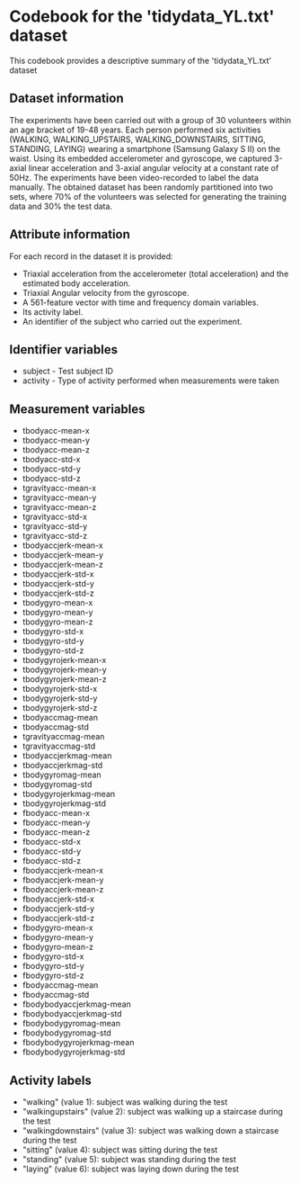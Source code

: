 # Codebook for the 'tidydata_YL.txt' dataset

This codebook provides a descriptive summary of the 'tidydata_YL.txt' dataset

## Dataset information
The experiments have been carried out with a group of 30 volunteers within an age bracket of 19-48 years. Each person performed six activities (WALKING, WALKING_UPSTAIRS, WALKING_DOWNSTAIRS, SITTING, STANDING, LAYING) wearing a smartphone (Samsung Galaxy S II) on the waist. Using its embedded accelerometer and gyroscope, we captured 3-axial linear acceleration and 3-axial angular velocity at a constant rate of 50Hz. The experiments have been video-recorded to label the data manually. The obtained dataset has been randomly partitioned into two sets, where 70% of the volunteers was selected for generating the training data and 30% the test data. 

## Attribute information
For each record in the dataset it is provided: 
* Triaxial acceleration from the accelerometer (total acceleration) and the estimated body acceleration. 
* Triaxial Angular velocity from the gyroscope. 
* A 561-feature vector with time and frequency domain variables. 
* Its activity label. 
* An identifier of the subject who carried out the experiment.


## Identifier variables
* subject - Test subject ID
* activity - Type of activity performed when measurements were taken

## Measurement variables
* tbodyacc-mean-x
* tbodyacc-mean-y
* tbodyacc-mean-z
* tbodyacc-std-x
* tbodyacc-std-y
* tbodyacc-std-z
* tgravityacc-mean-x
* tgravityacc-mean-y
* tgravityacc-mean-z
* tgravityacc-std-x
* tgravityacc-std-y
* tgravityacc-std-z
* tbodyaccjerk-mean-x
* tbodyaccjerk-mean-y
* tbodyaccjerk-mean-z
* tbodyaccjerk-std-x
* tbodyaccjerk-std-y
* tbodyaccjerk-std-z
* tbodygyro-mean-x
* tbodygyro-mean-y
* tbodygyro-mean-z
* tbodygyro-std-x
* tbodygyro-std-y
* tbodygyro-std-z
* tbodygyrojerk-mean-x
* tbodygyrojerk-mean-y
* tbodygyrojerk-mean-z
* tbodygyrojerk-std-x
* tbodygyrojerk-std-y
* tbodygyrojerk-std-z
* tbodyaccmag-mean
* tbodyaccmag-std
* tgravityaccmag-mean
* tgravityaccmag-std
* tbodyaccjerkmag-mean
* tbodyaccjerkmag-std
* tbodygyromag-mean
* tbodygyromag-std
* tbodygyrojerkmag-mean
* tbodygyrojerkmag-std
* fbodyacc-mean-x
* fbodyacc-mean-y
* fbodyacc-mean-z
* fbodyacc-std-x
* fbodyacc-std-y
* fbodyacc-std-z
* fbodyaccjerk-mean-x
* fbodyaccjerk-mean-y
* fbodyaccjerk-mean-z
* fbodyaccjerk-std-x
* fbodyaccjerk-std-y
* fbodyaccjerk-std-z
* fbodygyro-mean-x
* fbodygyro-mean-y
* fbodygyro-mean-z
* fbodygyro-std-x
* fbodygyro-std-y
* fbodygyro-std-z
* fbodyaccmag-mean
* fbodyaccmag-std
* fbodybodyaccjerkmag-mean
* fbodybodyaccjerkmag-std
* fbodybodygyromag-mean
* fbodybodygyromag-std
* fbodybodygyrojerkmag-mean
* fbodybodygyrojerkmag-std

## Activity labels
* "walking" (value 1): subject was walking during the test
* "walkingupstairs" (value 2): subject was walking up a staircase during the test
* "walkingdownstairs" (value 3): subject was walking down a staircase during the test
* "sitting" (value 4): subject was sitting during the test
* "standing" (value 5): subject was standing during the test
* "laying" (value 6): subject was laying down during the test
